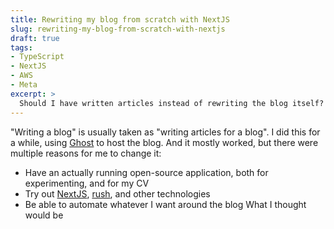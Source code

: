 ```yaml
---
title: Rewriting my blog from scratch with NextJS
slug: rewriting-my-blog-from-scratch-with-nextjs
draft: true
tags:
- TypeScript
- NextJS
- AWS
- Meta
excerpt: >
  Should I have written articles instead of rewriting the blog itself? Probably. Did I learn a lot about NextJS, Rush monorepos, AWS CDK, validation libraries and more in the process? You bet! So, what did I learn?
---
```


"Writing a blog" is usually taken as "writing articles for a blog".
I did this for a while, using [Ghost](https://ghost.org/) to host the blog.
And it mostly worked, but there were multiple reasons for me to change it:
- Have an actually running open-source application, both for experimenting, and for my CV
- Try out [NextJS](https://nextjs.org/), [rush](https://rushjs.io/), and other technologies
- Be able to automate whatever I want around the blog
What I thought would be  
